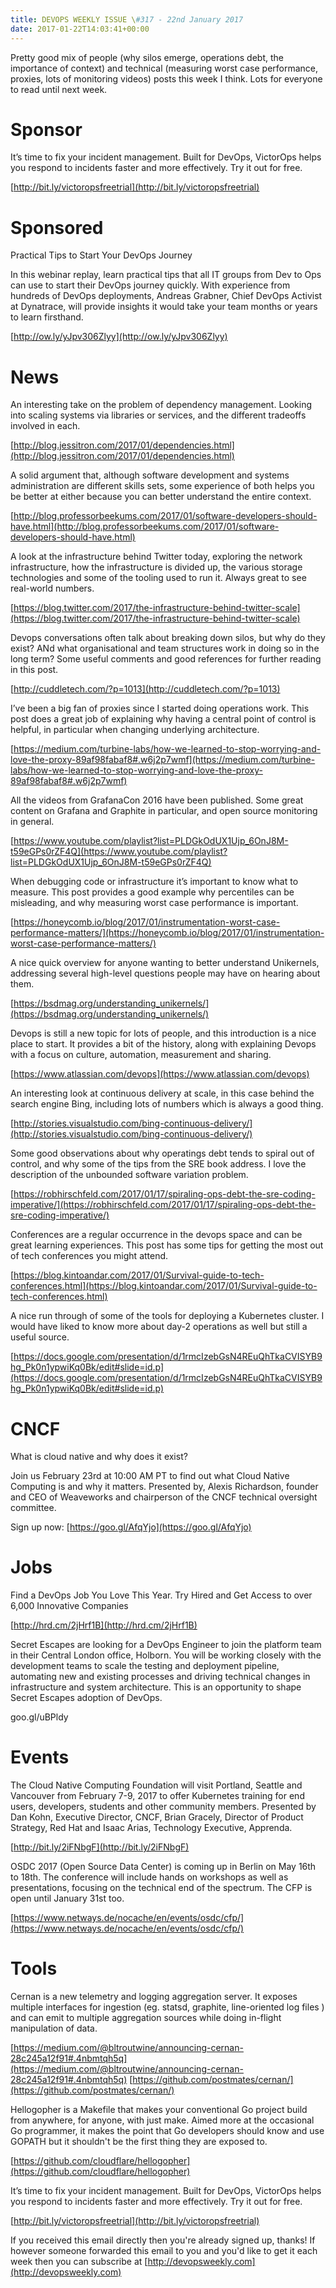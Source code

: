 ```yaml
---
title: DEVOPS WEEKLY ISSUE \#317 - 22nd January 2017 
date: 2017-01-22T14:03:41+00:00
---
```


Pretty good mix of people (why silos emerge, operations debt, the importance of context) and technical (measuring worst case performance, proxies, lots of monitoring videos) posts this week I think. Lots for everyone to read until next week.


Sponsor
======

It’s time to fix your incident management. Built for DevOps, VictorOps helps you respond to incidents faster and more effectively. Try it out for free.

[http://bit.ly/victoropsfreetrial](http://bit.ly/victoropsfreetrial)


Sponsored
========

Practical Tips to Start Your DevOps Journey

In this webinar replay, learn practical tips that all IT groups from Dev to Ops can use to start their DevOps journey quickly. With experience from hundreds of DevOps deployments, Andreas Grabner, Chief DevOps Activist at Dynatrace, will provide insights it would take your team months or years to learn firsthand.

[http://ow.ly/yJpv306Zlyy](http://ow.ly/yJpv306Zlyy)


News
====

An interesting take on the problem of dependency management. Looking into scaling systems via libraries or services, and the different tradeoffs involved in each.

[http://blog.jessitron.com/2017/01/dependencies.html](http://blog.jessitron.com/2017/01/dependencies.html)


A solid argument that, although software development and systems administration are different skills sets, some experience of both helps you be better at either because you can better understand the entire context.

[http://blog.professorbeekums.com/2017/01/software-developers-should-have.html](http://blog.professorbeekums.com/2017/01/software-developers-should-have.html)


A look at the infrastructure behind Twitter today, exploring the network infrastructure, how the infrastructure is divided up, the various storage technologies and some of the tooling used to run it. Always great to see real-world numbers.

[https://blog.twitter.com/2017/the-infrastructure-behind-twitter-scale](https://blog.twitter.com/2017/the-infrastructure-behind-twitter-scale)


Devops conversations often talk about breaking down silos, but why do they exist? ANd what organisational and team structures work in doing so in the long term? Some useful comments and good references for further reading in this post.

[http://cuddletech.com/?p=1013](http://cuddletech.com/?p=1013)


I’ve been a big fan of proxies since I started doing operations work. This post does a great job of explaining why having a central point of control is helpful, in particular when changing underlying architecture.

[https://medium.com/turbine-labs/how-we-learned-to-stop-worrying-and-love-the-proxy-89af98fabaf8#.w6j2p7wmf](https://medium.com/turbine-labs/how-we-learned-to-stop-worrying-and-love-the-proxy-89af98fabaf8#.w6j2p7wmf)


All the videos from GrafanaCon 2016 have been published. Some great content on Grafana and Graphite in particular, and open source monitoring in general.

[https://www.youtube.com/playlist?list=PLDGkOdUX1Ujp_6OnJ8M-t59eGPs0rZF4Q](https://www.youtube.com/playlist?list=PLDGkOdUX1Ujp_6OnJ8M-t59eGPs0rZF4Q)


When debugging code or infrastructure it’s important to know what to measure. This post provides a good example why percentiles can be misleading, and why measuring worst case performance is important.

[https://honeycomb.io/blog/2017/01/instrumentation-worst-case-performance-matters/](https://honeycomb.io/blog/2017/01/instrumentation-worst-case-performance-matters/)


A nice quick overview for anyone wanting to better understand Unikernels, addressing several high-level questions people may have on hearing about them.

[https://bsdmag.org/understanding_unikernels/](https://bsdmag.org/understanding_unikernels/)


Devops is still a new topic for lots of people, and this introduction is a nice place to start. It provides a bit of the history, along with explaining Devops with a focus on culture, automation, measurement and sharing.

[https://www.atlassian.com/devops](https://www.atlassian.com/devops)


An interesting look at continuous delivery at scale, in this case behind the search engine Bing, including lots of numbers which is always a good thing.

[http://stories.visualstudio.com/bing-continuous-delivery/](http://stories.visualstudio.com/bing-continuous-delivery/)


Some good observations about why operatings debt tends to spiral out of control, and why some of the tips from the SRE book address. I love the description of the unbounded software variation problem.

[https://robhirschfeld.com/2017/01/17/spiraling-ops-debt-the-sre-coding-imperative/](https://robhirschfeld.com/2017/01/17/spiraling-ops-debt-the-sre-coding-imperative/)


Conferences are a regular occurrence in the devops space and can be great learning experiences. This post has some tips for getting the most out of tech conferences you might attend.

[https://blog.kintoandar.com/2017/01/Survival-guide-to-tech-conferences.html](https://blog.kintoandar.com/2017/01/Survival-guide-to-tech-conferences.html)


A nice run through of some of the tools for deploying a Kubernetes cluster. I would have liked to know more about day-2 operations as well but still a useful source.

[https://docs.google.com/presentation/d/1rmcIzebGsN4REuQhTkaCVISYB9hg_Pk0n1ypwiKq0Bk/edit#slide=id.p](https://docs.google.com/presentation/d/1rmcIzebGsN4REuQhTkaCVISYB9hg_Pk0n1ypwiKq0Bk/edit#slide=id.p)


CNCF
====

What is cloud native and why does it exist?

Join us February 23rd at 10:00 AM PT to find out what Cloud Native Computing is and why it matters. Presented by, Alexis Richardson, founder and CEO of Weaveworks and chairperson of the CNCF technical oversight committee.

Sign up now: [https://goo.gl/AfqYjo](https://goo.gl/AfqYjo)


Jobs
====

Find a DevOps Job You Love This Year. Try Hired and Get Access to over 6,000 Innovative Companies

[http://hrd.cm/2jHrf1B](http://hrd.cm/2jHrf1B)


Secret Escapes are looking for a DevOps Engineer to join the platform team in their Central London office, Holborn. You will be working closely with the development teams to scale the testing and deployment pipeline, automating new and existing processes and driving technical changes in infrastructure and system architecture. This is an opportunity to shape Secret Escapes adoption of DevOps.

goo.gl/uBPldy


Events
======

The Cloud Native Computing Foundation will visit Portland, Seattle and Vancouver from February 7-9, 2017 to offer Kubernetes training for end users, developers, students and other community members. Presented by Dan Kohn, Executive Director, CNCF, Brian Gracely, Director of Product Strategy, Red Hat and Isaac Arias, Technology Executive, Apprenda.

[http://bit.ly/2iFNbgF](http://bit.ly/2iFNbgF)


OSDC 2017 (Open Source Data Center) is coming up in Berlin on May 16th to 18th. The conference will include hands on workshops as well as presentations, focusing on the technical end of the spectrum. The CFP is open until January 31st too.

[https://www.netways.de/nocache/en/events/osdc/cfp/](https://www.netways.de/nocache/en/events/osdc/cfp/)


Tools
=====

Cernan is a new telemetry and logging aggregation server. It exposes multiple interfaces for ingestion (eg. statsd, graphite, line-oriented log files ) and can emit to multiple aggregation sources while doing in-flight manipulation of data.

[https://medium.com/@bltroutwine/announcing-cernan-28c245a12f91#.4nbmtqh5q](https://medium.com/@bltroutwine/announcing-cernan-28c245a12f91#.4nbmtqh5q)
[https://github.com/postmates/cernan/](https://github.com/postmates/cernan/)


Hellogopher is a Makefile that makes your conventional Go project build from anywhere, for anyone, with just make. Aimed more at the occasional Go programmer, it makes the point that Go developers should know and use GOPATH but it shouldn't be the first thing they are exposed to.

[https://github.com/cloudflare/hellogopher](https://github.com/cloudflare/hellogopher)



It’s time to fix your incident management. Built for DevOps, VictorOps helps you respond to incidents faster and more effectively. Try it out for free.

[http://bit.ly/victoropsfreetrial](http://bit.ly/victoropsfreetrial)


If you received this email directly then you're already signed up, thanks! If however someone forwarded this email to you and you'd like to get it each week then you can subscribe at [http://devopsweekly.com](http://devopsweekly.com)

